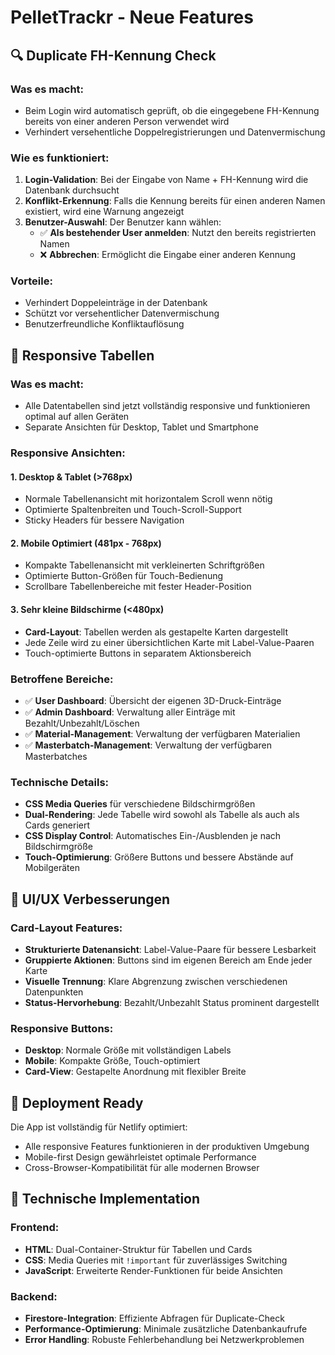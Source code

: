 # PelletTrackr - Neue Features

## 🔍 Duplicate FH-Kennung Check

### Was es macht:
- Beim Login wird automatisch geprüft, ob die eingegebene FH-Kennung bereits von einer anderen Person verwendet wird
- Verhindert versehentliche Doppelregistrierungen und Datenvermischung

### Wie es funktioniert:
1. **Login-Validation**: Bei der Eingabe von Name + FH-Kennung wird die Datenbank durchsucht
2. **Konflikt-Erkennung**: Falls die Kennung bereits für einen anderen Namen existiert, wird eine Warnung angezeigt
3. **Benutzer-Auswahl**: Der Benutzer kann wählen:
   - ✅ **Als bestehender User anmelden**: Nutzt den bereits registrierten Namen
   - ❌ **Abbrechen**: Ermöglicht die Eingabe einer anderen Kennung

### Vorteile:
- Verhindert Doppeleinträge in der Datenbank
- Schützt vor versehentlicher Datenvermischung
- Benutzerfreundliche Konfliktauflösung

## 📱 Responsive Tabellen

### Was es macht:
- Alle Datentabellen sind jetzt vollständig responsive und funktionieren optimal auf allen Geräten
- Separate Ansichten für Desktop, Tablet und Smartphone

### Responsive Ansichten:

#### 1. **Desktop & Tablet (>768px)**
- Normale Tabellenansicht mit horizontalem Scroll wenn nötig
- Optimierte Spaltenbreiten und Touch-Scroll-Support
- Sticky Headers für bessere Navigation

#### 2. **Mobile Optimiert (481px - 768px)**
- Kompakte Tabellenansicht mit verkleinerten Schriftgrößen
- Optimierte Button-Größen für Touch-Bedienung
- Scrollbare Tabellenbereiche mit fester Header-Position

#### 3. **Sehr kleine Bildschirme (<480px)**
- **Card-Layout**: Tabellen werden als gestapelte Karten dargestellt
- Jede Zeile wird zu einer übersichtlichen Karte mit Label-Value-Paaren
- Touch-optimierte Buttons in separatem Aktionsbereich

### Betroffene Bereiche:
- ✅ **User Dashboard**: Übersicht der eigenen 3D-Druck-Einträge
- ✅ **Admin Dashboard**: Verwaltung aller Einträge mit Bezahlt/Unbezahlt/Löschen
- ✅ **Material-Management**: Verwaltung der verfügbaren Materialien
- ✅ **Masterbatch-Management**: Verwaltung der verfügbaren Masterbatches

### Technische Details:
- **CSS Media Queries** für verschiedene Bildschirmgrößen
- **Dual-Rendering**: Jede Tabelle wird sowohl als Tabelle als auch als Cards generiert
- **CSS Display Control**: Automatisches Ein-/Ausblenden je nach Bildschirmgröße
- **Touch-Optimierung**: Größere Buttons und bessere Abstände auf Mobilgeräten

## 🎨 UI/UX Verbesserungen

### Card-Layout Features:
- **Strukturierte Datenansicht**: Label-Value-Paare für bessere Lesbarkeit
- **Gruppierte Aktionen**: Buttons sind im eigenen Bereich am Ende jeder Karte
- **Visuelle Trennung**: Klare Abgrenzung zwischen verschiedenen Datenpunkten
- **Status-Hervorhebung**: Bezahlt/Unbezahlt Status prominent dargestellt

### Responsive Buttons:
- **Desktop**: Normale Größe mit vollständigen Labels
- **Mobile**: Kompakte Größe, Touch-optimiert
- **Card-View**: Gestapelte Anordnung mit flexibler Breite

## 🚀 Deployment Ready

Die App ist vollständig für Netlify optimiert:
- Alle responsive Features funktionieren in der produktiven Umgebung
- Mobile-first Design gewährleistet optimale Performance
- Cross-Browser-Kompatibilität für alle modernen Browser

## 🔧 Technische Implementation

### Frontend:
- **HTML**: Dual-Container-Struktur für Tabellen und Cards
- **CSS**: Media Queries mit `!important` für zuverlässiges Switching
- **JavaScript**: Erweiterte Render-Funktionen für beide Ansichten

### Backend:
- **Firestore-Integration**: Effiziente Abfragen für Duplicate-Check
- **Performance-Optimierung**: Minimale zusätzliche Datenbankaufrufe
- **Error Handling**: Robuste Fehlerbehandlung bei Netzwerkproblemen
